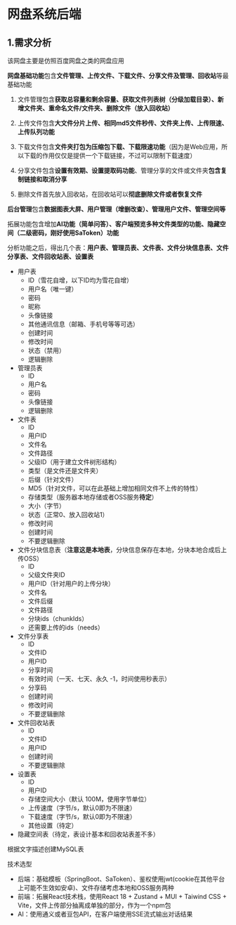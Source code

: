 # 网盘系统后端

## 1.需求分析

该网盘主要是仿照百度网盘之类的网盘应用

**网盘基础功能**包含**文件管理、上传文件、下载文件、分享文件及管理、回收站**等最基础功能

1. 文件管理包含**获取总容量和剩余容量、获取文件列表树（分级加载目录）、新增文件夹、重命名文件/文件夹、删除文件（放入回收站）**
2. 上传文件包含**大文件分片上传、相同md5文件秒传、文件夹上传、上传限速、上传队列功能**
3. 下载文件包含**文件夹打包为压缩包下载、下载限速功能**（因为是Web应用，所以下载的作用仅仅是提供一个下载链接，不过可以限制下载速度）

4. 分享文件包含**设置有效期、设置提取码功能**、管理分享的文件或文件夹**包含复制链接和取消分享**

5. 删除文件首先放入回收站，在回收站可以**彻底删除文件或者恢复文件**

**后台管理**包含**数据图表大屏、用户管理（增删改查）、管理用户文件、管理空间等**

拓展功能包含增加**AI功能（简单问答）、客户端预览多种文件类型的功能、隐藏空间（二级密码，刚好使用SaToken）功能**

分析功能之后，得出几个表：**用户表、管理员表、文件表、文件分块信息表、文件分享表、文件回收站表、设置表**

- 用户表
  - ID（雪花自增，以下ID均为雪花自增）
  - 用户名（唯一键）
  - 密码
  - 昵称
  - 头像链接
  - 其他通讯信息（邮箱、手机号等等可选）
  - 创建时间
  - 修改时间
  - 状态（禁用）
  - 逻辑删除
- 管理员表
  - ID
  - 用户名
  - 密码
  - 头像链接
  - 逻辑删除
- 文件表
  - ID
  - 用户ID
  - 文件名
  - 文件路径
  - 父级ID（用于建立文件树形结构）
  - 类型（是文件还是文件夹）
  - 后缀（针对文件）
  - MD5（针对文件，可以在此基础上增加相同文件不上传的特性）
  - 存储类型（服务器本地存储或者OSS服务**待定**）
  - 大小（字节）
  - 状态（正常0、放入回收站1）
  - 修改时间
  - 创建时间
  - 不要逻辑删除
- 文件分块信息表（**注意这是本地表**，分块信息保存在本地，分块本地合成后上传OSS）
  - ID
  - 父级文件夹ID
  - 用户ID（针对用户的上传分块）
  - 文件名
  - 文件后缀
  - 文件路径
  - 分块ids（chunkIds）
  - 还需要上传的ids（needs）
- 文件分享表
  - ID
  - 文件ID
  - 用户ID
  - 分享时间
  - 有效时间（一天、七天、永久 -1，时间使用秒表示）
  - 分享码
  - 创建时间
  - 修改时间
  - 不要逻辑删除
- 文件回收站表
  - ID
  - 文件ID
  - 用户ID
  - 创建时间
  - 不要逻辑删除
- 设置表
  - ID
  - 用户ID
  - 存储空间大小（默认 100M，使用字节单位）
  - 上传速度（字节/s，默认0即为不限速）
  - 下载速度（字节/s，默认0即为不限速）
  - 其他设置（待定）
- 隐藏空间表（待定，表设计基本和回收站表差不多）

根据文字描述创建MySQL表



技术选型

- 后端：基础模板（SpringBoot、SaToken）、鉴权使用jwt(cookie在其他平台上可能不生效如安卓)、文件存储考虑本地和OSS服务两种
- 前端：拓展React技术栈，使用React 18 + Zustand + MUI + Taiwind CSS + Vite，文件上传部分抽离成单独的部分，作为一个npm包
- AI：使用通义或者豆包API，在客户端使用SSE流式输出对话结果





